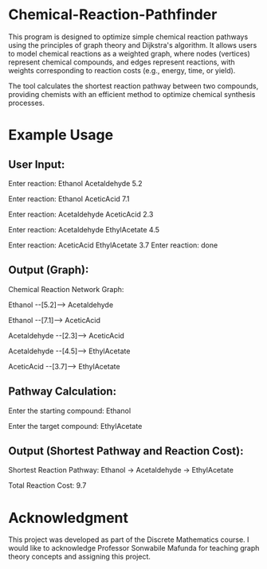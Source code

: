 # Chemical-Reaction-Pathfinder

This program is designed to optimize simple chemical reaction pathways using the principles of graph theory and Dijkstra's algorithm. It allows users to model chemical reactions as a weighted graph, where nodes (vertices) represent chemical compounds, and edges represent reactions, with weights corresponding to reaction costs (e.g., energy, time, or yield).

The tool calculates the shortest reaction pathway between two compounds, providing chemists with an efficient method to optimize chemical synthesis processes.

# Example Usage

## User Input:
Enter reaction: Ethanol Acetaldehyde 5.2

Enter reaction: Ethanol AceticAcid 7.1

Enter reaction: Acetaldehyde AceticAcid 2.3

Enter reaction: Acetaldehyde EthylAcetate 4.5

Enter reaction: AceticAcid EthylAcetate 3.7
Enter reaction: done

## Output (Graph): 
Chemical Reaction Network Graph:

Ethanol --[5.2]--> Acetaldehyde

Ethanol --[7.1]--> AceticAcid

Acetaldehyde --[2.3]--> AceticAcid

Acetaldehyde --[4.5]--> EthylAcetate

AceticAcid --[3.7]--> EthylAcetate

## Pathway Calculation:
Enter the starting compound: Ethanol

Enter the target compound: EthylAcetate

## Output (Shortest Pathway and Reaction Cost):
Shortest Reaction Pathway: Ethanol -> Acetaldehyde -> EthylAcetate

Total Reaction Cost: 9.7

# Acknowledgment

This project was developed as part of the Discrete Mathematics course. I would like to acknowledge Professor Sonwabile Mafunda for teaching graph theory concepts and assigning this project.
